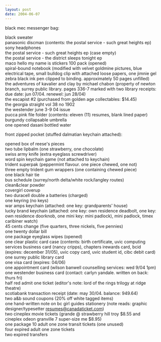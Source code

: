 ```yaml
---
layout: post
date: 2004-06-07
---
```


black mec messenger bag:

black sweater  
panasonic discman (contents: the postal service - such great heights ep)  
sony headphones  
the postal service - such great heights ep (case empty)  
the postal service - the district sleeps tonight ep  
maco hello my name is stickers 100 pack (opened)  
spiral-bound notebook (modified with velvet goldmine pictures, blue electrical tape, small bulldog clip with attached loose papers, one jimnie gel zebra black ink pen clipped to binding. approximately 50 pages unfilled)  
the adventures of kavalier and clay by michael chabon (property of newton branch, surrey public library. pages 336-7 marked with two library receipts: due date: jun 07/04. renewel: jun 28/04)  
the escapist #2 (purchased from golden age collectables: $14.45)  
the georgia straight vol 38 no 1902  
the westender june 3-9 04 issue  
pucca pink file folder (contents: eleven (11) resumes, blank lined paper)  
burgundy collapsable umbrella  
one opened dasani bottled water

front zipped pocket (stuffed dalmatian keychain attached):  

opened box of reese's pieces  
two tube lipbalm (one strawberry, one chocolate)  
swiss army knife (extra eyeglass screwdriver)  
word spin keychain game (not attached to keychain)  
trident superpak (peppermint flavour. one piece chewed, one not)  
three empty trident gum wrappers (one containing chewed piece)  
one black hair tie  
bus schedule (surrey/north delta/white rock/langley routes)  
clean&clear powder  
covergirl coverup  
two duracell double a batteries (charged)  
one keyring (no keys)  
war amps keychain (attached: one key: grandparents' house)  
lucky brand keychain (attached: one key: own residence deadbolt, one key: own residence doorknob, one mini key: mini padlock), mini padlock, timex caribiner watch)  
45 cents change (five quarters, three nickels, five pennies)  
one twenty dollar bill  
one package eyeglass wipes (opened)  
one clear plastic card case (contents: birth certificate, uvic computing services business card (nancy cripps), chapters irewards card, bcid (expires: december 31/05), uvic copy card, uvic student id, cibc debit card)  
one surrey public library card  
one visa card (expires: 04/06)  
one appointment card (wilson banwell counselling services: wed 9/04 1pm)  
one westender business card (contact: carlyn yandale. written on back: thurs fri)  
half red admit one ticket (editor's note: lord of the rings trilogy at ridge theatre)  
scotiabank transaction receipt (date: may 30/04. balance: 949.64)  
two a&b sound coupons (20% off white tagged items)  
one hand-written note on bc girl guides stationery (note reads: graphic designer/typesetter resumes@canadaticket.com)  
two cineplex movie tickets (grande @ strawberry hill troy $8.55 and cineplex odeon granville 7 super-size me $8.95)  
one package 10 adult one zone transit tickets (one unused)  
four expired adult one zone tickets  
two expired transfers
